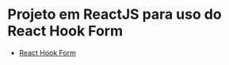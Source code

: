 # Projeto em ReactJS para uso do React Hook Form

<!--ts-->

- [React Hook Form](#https://react-hook-form.com/)
<!--te-->
